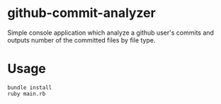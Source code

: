 github-commit-analyzer
======================

Simple console application which analyze a github user's commits and outputs number of the committed files by file type.

Usage
======================

```
bundle install
ruby main.rb
```
